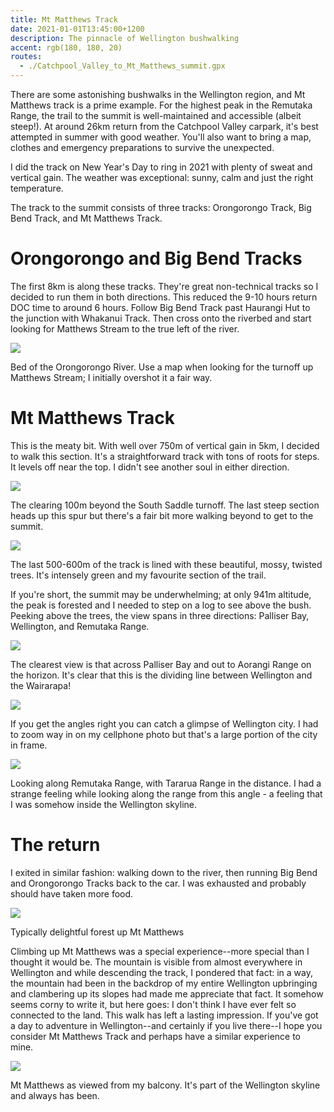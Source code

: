 ```yaml
---
title: Mt Matthews Track
date: 2021-01-01T13:45:00+1200
description: The pinnacle of Wellington bushwalking
accent: rgb(180, 180, 20)
routes:
  - ./Catchpool_Valley_to_Mt_Matthews_summit.gpx
---
```


There are some astonishing bushwalks in the Wellington region, and Mt Matthews track is a prime example. For the highest peak in the Remutaka Range, the trail to the summit is well-maintained and accessible (albeit steep!). At around 26km return from the Catchpool Valley carpark, it's best attempted in summer with good weather. You'll also want to bring a map, clothes and emergency preparations to survive the unexpected.

I did the track on New Year's Day to ring in 2021 with plenty of sweat and vertical gain. The weather was exceptional: sunny, calm and just the right temperature.

The track to the summit consists of three tracks: Orongorongo Track, Big Bend Track, and Mt Matthews Track.

# Orongorongo and Big Bend Tracks

The first 8km is along these tracks. They're great non-technical tracks so I decided to run them in both directions. This reduced the 9-10 hours return DOC time to around 6 hours. Follow Big Bend Track past Haurangi Hut to the junction with Whakanui Track. Then cross onto the riverbed and start looking for Matthews Stream to the true left of the river.

![][riverbed]

<figcaption>Bed of the Orongorongo River. Use a map when looking for the turnoff up Matthews Stream; I initially overshot it a fair way.</figcaption>

# Mt Matthews Track

This is the meaty bit. With well over 750m of vertical gain in 5km, I decided to walk this section. It's a straightforward track with tons of roots for steps. It levels off near the top. I didn't see another soul in either direction.

![][spur]

<figcaption>The clearing 100m beyond the South Saddle turnoff. The last steep section heads up this spur but there's a fair bit more walking beyond to get to the summit.</figcaption>

![][forest-moss]

<figcaption>The last 500-600m of the track is lined with these beautiful, mossy, twisted trees. It's intensely green and my favourite section of the trail.</figcaption>

If you're short, the summit may be underwhelming; at only 941m altitude, the peak is forested and I needed to step on a log to see above the bush. Peeking above the trees, the view spans in three directions: Palliser Bay, Wellington, and Remutaka Range.

![][palliser]

<figcaption>The clearest view is that across Palliser Bay and out to Aorangi Range on the horizon. It's clear that this is the dividing line between Wellington and the Wairarapa!</figcaption>

![][wellington]

<figcaption>If you get the angles right you can catch a glimpse of Wellington city. I had to zoom way in on my cellphone photo but that's a large portion of the city in frame.</figcaption>

![][range]

<figcaption>Looking along Remutaka Range, with Tararua Range in the distance. I had a strange feeling while looking along the range from this angle - a feeling that I was somehow inside the Wellington skyline.</figcaption>

# The return

I exited in similar fashion: walking down to the river, then running Big Bend and Orongorongo Tracks back to the car. I was exhausted and probably should have taken more food.

![][forest-corner]

<figcaption>Typically delightful forest up Mt Matthews</figcaption>

Climbing up Mt Matthews was a special experience--more special than I thought it would be. The mountain is visible from almost everywhere in Wellington and while descending the track, I pondered that fact: in a way, the mountain had been in the backdrop of my entire Wellington upbringing and clambering up its slopes had made me appreciate that fact. It somehow seems corny to write it, but here goes: I don't think I have ever felt so connected to the land. This walk has left a lasting impression. If you've got a day to adventure in Wellington--and certainly if you live there--I hope you consider Mt Matthews Track and perhaps have a similar experience to mine.

![][back]

<figcaption>Mt Matthews as viewed from my balcony. It's part of the Wellington skyline and always has been.</figcaption>

[riverbed]: ./PXL_20201231_202528658.MP.jpg
[spur]: ./PXL_20201231_213415011.jpg
[forest-moss]: ./PXL_20201231_220113196.jpg
[palliser]: ./PXL_20201231_222224972.jpg
[wellington]: ./PXL_20201231_222705243.jpg
[range]: ./PXL_20201231_225952692.MP.jpg
[forest-corner]: ./PXL_20210101_000203335.jpg
[back]: ./PXL_20210101_032744690.jpg
